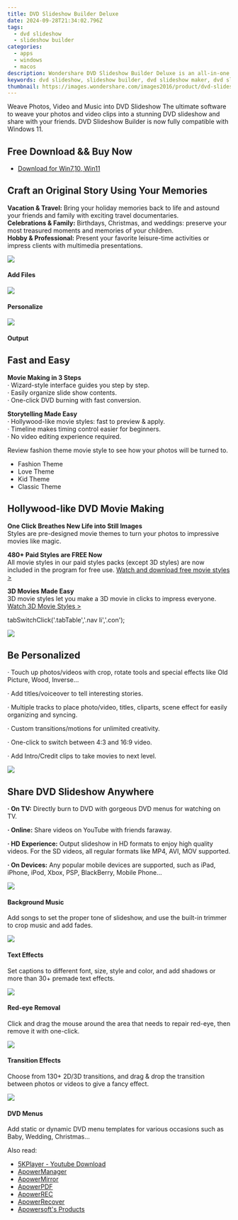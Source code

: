 ```yaml
---
title: DVD Slideshow Builder Deluxe
date: 2024-09-28T21:34:02.796Z
tags: 
  - dvd slideshow
  - slideshow builder
categories: 
  - apps
  - windows
  - macos
description: Wondershare DVD Slideshow Builder Deluxe is an all-in-one dvd slideshow maker to turn photos, music and videos to DVD slideshows (Windows 11 supported).
keywords: dvd slideshow, slideshow builder, dvd slideshow maker, dvd slideshow software
thumbnail: https://images.wondershare.com/images2016/product/dvd-slideshow/effects.jpg
---
```


Weave Photos, Video and Music into DVD Slideshow
The ultimate software to weave your photos and video clips into a stunning DVD slideshow and share with your friends. DVD Slideshow Builder is now fully compatible with Windows 11.

## Free Download && Buy Now

- [Download for Win7,10, Win11](https://secure.2checkout.com/order/cart.php?PRODS=4560064&QTY=1&AFFILIATE=108875&CART=1)

## Craft an Original Story Using Your Memories

**Vacation & Travel:** Bring your holiday memories back to life and astound your friends and family with exciting travel documentaries.  
**Celebrations & Family:** Birthdays, Christmas, and weddings: preserve your most treasured moments and memories of your children.  
**Hobby & Professional:** Present your favorite leisure-time activities or impress clients with multimedia presentations.

![](https://images.wondershare.com/images2016/product/dvd-slideshow/icon_add.png)

#### Add Files

![](https://images.wondershare.com/images2016/product/dvd-slideshow/icon_edit.png)

#### Personalize

![](https://images.wondershare.com/images2016/product/dvd-slideshow/icon_output.png)

#### Output

## Fast and Easy

**Movie Making in 3 Steps**  
· Wizard-style interface guides you step by step.  
· Easily organize slide show contents.  
· One-click DVD burning with fast conversion.

**Storytelling Made Easy**  
· Hollywood-like movie styles: fast to preview & apply.  
· Timeline makes timing control easier for beginners.  
· No video editing experience required.

Review fashion theme movie style to see how your photos will be turned to.

- Fashion Theme
- Love Theme
- Kid Theme
- Classic Theme

## Hollywood-like DVD Movie Making

**One Click Breathes New Life into Still Images**  
Styles are pre-designed movie themes to turn your photos to impressive movies like magic.

**480+ Paid Styles are FREE Now**  
All movie styles in our paid styles packs (except 3D styles) are now included in the program for free use. [Watch and download free movie styles >](https://www.wondershare.com/slideshow/free-movie-styles.html#tab)

**3D Movies Made Easy**  
3D movie styles let you make a 3D movie in clicks to impress everyone. [Watch 3D Movie Styles >](https://www.wondershare.com/pro/3d-style-pack.html)

tabSwitchClick('.tabTable','.nav li','.con');

![](https://images.wondershare.com/images2016/product/dvd-slideshow/effects.jpg)

## Be Personalized

· Touch up photos/videos with crop, rotate tools and special effects like Old Picture, Wood, Inverse...

· Add titles/voiceover to tell interesting stories.

· Multiple tracks to place photo/video, titles, cliparts, scene effect for easily organizing and syncing.

· Custom transitions/motions for unlimited creativity.

· One-click to switch between 4:3 and 16:9 video.

· Add Intro/Credit clips to take movies to next level.

![](https://images.wondershare.com/images2016/product/dvd-slideshow/share_instantly.jpg)

## Share DVD Slideshow Anywhere

**· On TV:** Directly burn to DVD with gorgeous DVD menus for watching on TV.

**· Online:** Share videos on YouTube with friends faraway.

**· HD Experience:** Output slideshow in HD formats to enjoy high quality videos. For the SD videos, all regular formats like MP4, AVI, MOV supported.

**· On Devices:** Any popular mobile devices are supported, such as iPad, iPhone, iPod, Xbox, PSP, BlackBerry, Mobile Phone...

![](https://images.wondershare.com/images2016/product/dvd-slideshow/icon_music.png)

#### Background Music

Add songs to set the proper tone of slideshow, and use the built-in trimmer to crop music and add fades.

![](https://images.wondershare.com/images2016/product/dvd-slideshow/icon_text.png)

#### Text Effects

Set captions to different font, size, style and color, and add shadows or more than 30+ premade text effects.

![](https://images.wondershare.com/images2016/product/dvd-slideshow/icon_eye.png)

#### Red-eye Removal

Click and drag the mouse around the area that needs to repair red-eye, then remove it with one-click.

![](https://images.wondershare.com/images2016/product/dvd-slideshow/icon_transition.png)

#### Transition Effects

Choose from 130+ 2D/3D transitions, and drag & drop the transition between photos or videos to give a fancy effect.

![](https://images.wondershare.com/images2016/product/dvd-slideshow/icon_dvdmenu.png)

#### DVD Menus

Add static or dynamic DVD menu templates for various occasions such as Baby, Wedding, Christmas…

<ins class="adsbygoogle"
      style="display:block"
      data-ad-client="ca-pub-7571918770474297"
      data-ad-slot="8358498916"
      data-ad-format="auto"
      data-full-width-responsive="true"></ins>

<span class="atpl-alsoreadstyle">Also read:</span>
<div><ul>
<li><a href="https://tools.techidaily.com/5kplayer/youtube-download/"><u>5KPlayer - Youtube Download</u></a></li>
<li><a href="https://tools.techidaily.com/apowersoft/phone-manager/"><u>ApowerManager</u></a></li>
<li><a href="https://tools.techidaily.com/apowersoft/phone-mirror/"><u>ApowerMirror</u></a></li>
<li><a href="https://tools.techidaily.com/apowersoft/apower-pdf/"><u>ApowerPDF</u></a></li>
<li><a href="https://tools.techidaily.com/apowersoft/record-all-screen/"><u>ApowerREC</u></a></li>
<li><a href="https://tools.techidaily.com/apowersoft/data-recovery/"><u>ApowerRecover</u></a></li>
<li><a href="https://tools.techidaily.com/apowersoft/products/"><u>Apowersoft's Products</u></a></li>
</ul></div>

